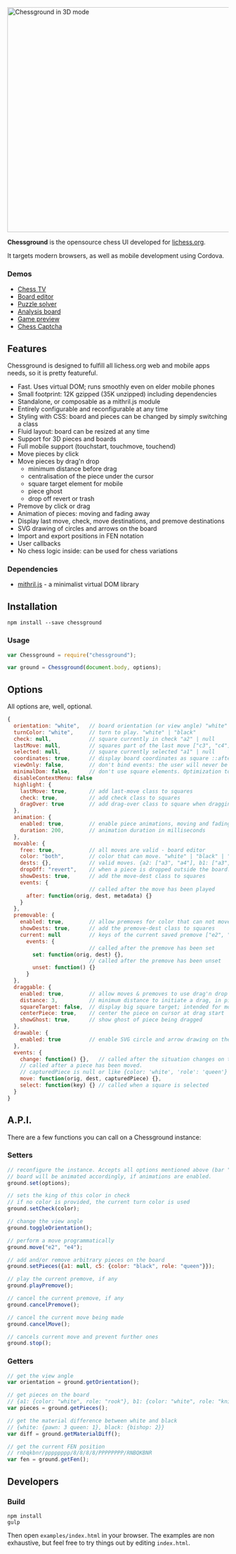 <img src="https://raw.githubusercontent.com/ornicar/chessground/master/screenshot/3d.png" width=512 height=512 alt="Chessground in 3D mode" />

**Chessground** is the opensource chess UI developed for [lichess.org](http://lichess.org).

It targets modern browsers, as well as mobile development using Cordova.

### Demos

- [Chess TV](http://lichess.org/tv)
- [Board editor](http://lichess.org/editor)
- [Puzzle solver](http://lichess.org/training)
- [Analysis board](http://lichess.org/ofWXRFGy)
- [Game preview](http://lichess.org/games)
- [Chess Captcha](http://lichess.org/signup)

## Features

Chessground is designed to fulfill all lichess.org web and mobile apps needs, so it is pretty featureful.

- Fast. Uses virtual DOM; runs smoothly even on elder mobile phones
- Small footprint: 12K gzipped (35K unzipped) including dependencies
- Standalone, or composable as a mithril.js module
- Entirely configurable and reconfigurable at any time
- Styling with CSS: board and pieces can be changed by simply switching a class
- Fluid layout: board can be resized at any time
- Support for 3D pieces and boards
- Full mobile support (touchstart, touchmove, touchend)
- Move pieces by click
- Move pieces by drag'n drop
  - minimum distance before drag
  - centralisation of the piece under the cursor
  - square target element for mobile
  - piece ghost
  - drop off revert or trash
- Premove by click or drag
- Animation of pieces: moving and fading away
- Display last move, check, move destinations, and premove destinations
- SVG drawing of circles and arrows on the board
- Import and export positions in FEN notation
- User callbacks
- No chess logic inside: can be used for chess variations

### Dependencies

- [mithril.js](https://github.com/lhorie/mithril.js) - a minimalist virtual DOM library

## Installation

```
npm install --save chessground
```

### Usage

```js
var Chessground = require("chessground");

var ground = Chessground(document.body, options);
```

## Options

All options are, well, optional.

```js
{
  orientation: "white",   // board orientation (or view angle) "white" | "black"
  turnColor: "white",     // turn to play. "white" | "black"
  check: null,            // square currently in check "a2" | null
  lastMove: null,         // squares part of the last move ["c3", "c4"] | null
  selected: null,         // square currently selected "a1" | null
  coordinates: true,      // display board coordinates as square ::after elements
  viewOnly: false,        // don't bind events: the user will never be able to move pieces around
  minimalDom: false,      // don't use square elements. Optimization to use only with viewOnly
  disableContextMenu: false
  highlight: {
    lastMove: true,       // add last-move class to squares
    check: true,          // add check class to squares
    dragOver: true        // add drag-over class to square when dragging over it
  },
  animation: {
    enabled: true,        // enable piece animations, moving and fading
    duration: 200,        // animation duration in milliseconds
  },
  movable: {
    free: true,           // all moves are valid - board editor
    color: "both",        // color that can move. "white" | "black" | "both" | null
    dests: {},            // valid moves. {a2: ["a3", "a4"], b1: ["a3", "c3"]} | null
    dropOff: "revert",    // when a piece is dropped outside the board. "revert" | "trash"
    showDests: true,      // add the move-dest class to squares
    events: {
                          // called after the move has been played
      after: function(orig, dest, metadata) {}
    }
  },
  premovable: {
    enabled: true,        // allow premoves for color that can not move
    showDests: true,      // add the premove-dest class to squares
    current: null         // keys of the current saved premove ["e2", "e4"] | null
      events: {
                          // called after the premove has been set
        set: function(orig, dest) {},
                          // called after the premove has been unset
        unset: function() {}
      }
  },
  draggable: {
    enabled: true,        // allow moves & premoves to use drag'n drop
    distance: 3,          // minimum distance to initiate a drag, in pixels
    squareTarget: false,  // display big square target; intended for mobile
    centerPiece: true,    // center the piece on cursor at drag start
    showGhost: true,      // show ghost of piece being dragged
  },
  drawable: {
    enabled: true         // enable SVG circle and arrow drawing on the board
  },
  events: {
    change: function() {},   // called after the situation changes on the board
    // called after a piece has been moved.
    // capturedPiece is null or like {color: 'white', 'role': 'queen'}
    move: function(orig, dest, capturedPiece) {},
    select: function(key) {} // called when a square is selected
  }
}
```

## A.P.I.

There are a few functions you can call on a Chessground instance:

### Setters

```js
// reconfigure the instance. Accepts all options mentioned above (bar "viewOnly" & "minimalDom").
// board will be animated accordingly, if animations are enabled.
ground.set(options);

// sets the king of this color in check
// if no color is provided, the current turn color is used
ground.setCheck(color);

// change the view angle
ground.toggleOrientation();

// perform a move programmatically
ground.move("e2", "e4");

// add and/or remove arbitrary pieces on the board
ground.setPieces({a1: null, c5: {color: "black", role: "queen"}});

// play the current premove, if any
ground.playPremove();

// cancel the current premove, if any
ground.cancelPremove();

// cancel the current move being made
ground.cancelMove();

// cancels current move and prevent further ones
ground.stop();
```

### Getters

```js
// get the view angle
var orientation = ground.getOrientation();

// get pieces on the board
// {a1: {color: "white", role: "rook"}, b1: {color: "white", role: "knight"}}
var pieces = ground.getPieces();

// get the material difference between white and black
// {white: {pawn: 3 queen: 1}, black: {bishop: 2}}
var diff = ground.getMaterialDiff();

// get the current FEN position
// rnbqkbnr/pppppppp/8/8/8/8/PPPPPPPP/RNBQKBNR
var fen = ground.getFen();
```

## Developers

### Build

```
npm install
gulp
```

Then open `examples/index.html` in your browser.
The examples are non exhaustive, but feel free to try things out by editing `index.html`.
